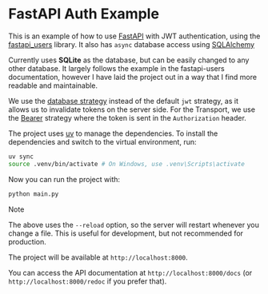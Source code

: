 # FastAPI Auth Example

This is an example of how to use [FastAPI](https://fastapi.tiangolo.com/) with
JWT authentication, using the
[fastapi_users](https://fastapi-users.github.io/fastapi-users/) library. It also
has `async` database access using [SQLAlchemy](https://www.sqlalchemy.org/)

Currently uses **SQLite** as the database, but can be easily changed to any
other database. It largely follows the example in the fastapi-users
documentation, however I have laid the project out in a way that I find more
readable and maintainable.

We use the [database
strategy](https://fastapi-users.github.io/fastapi-users/latest/configuration/authentication/strategies/database/)
instead of the default `jwt` strategy, as it allows us to invalidate tokens on
the server side. For the Transport, we use the
[Bearer](https://fastapi-users.github.io/fastapi-users/latest/configuration/authentication/transports/bearer/)
strategy where the token is sent in the `Authorization` header.

The project uses [uv](https://docs.astral.sh/uv/) to manage the dependencies. To
install the dependencies and switch to the virtual environment, run:

```bash
uv sync
source .venv/bin/activate # On Windows, use .venv\Scripts\activate
```

Now you can run the project with:

```bash
python main.py
```

> [!NOTE]
>
> The above uses the `--reload` option, so the server will restart whenever you
> change a file. This is useful for development, but not recommended for
> production.

The project will be available at `http://localhost:8000`.

You can access the API documentation at `http://localhost:8000/docs` (or
`http://localhost:8000/redoc` if you prefer that).
